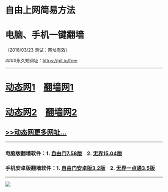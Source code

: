 # 自由上网简易方法
# 电脑、手机一键翻墙
（2016/03/23 测试：网址有效）

####永久短网址：https://git.io/free

***

# <a href="http://dtw1.dmky.org/323/1" target="_blank">动态网1</a>&nbsp;&nbsp;&nbsp;&nbsp;<a href="http://fq01.idigo.org" target="_blank">翻墙网1</a>

# <a href="http://dtw-1.0bit.org/323/1" target="_blank">动态网2</a>&nbsp;&nbsp;&nbsp;&nbsp;<a href="http://fq.awiki.org" target="_blank">翻墙网2</a>

## <a href="http://fq10.rm6.org/urldt0.php" target="_blank">>>动态网更多网址...</a>

***

### 电脑版翻墙软件：1. <a href="http://fq04.igster.org/fgget.php?fid=fg758p.zip" target="_blank">自由门7.58版</a>&nbsp;&nbsp;&nbsp;&nbsp;2. <a href="http://fq04.igster.org/fgget.php?fid=u1504.zip" target="_blank">无界15.04版</a>

### 手机安卓版翻墙软件：1. <a href="http://fq04.igster.org/fgget.php?fid=fgma32.apk" target="_blank">自由门安卓版3.2版</a>&nbsp;&nbsp;&nbsp;&nbsp;2. <a href="http://fq04.igster.org/fgget.php?fid=um3.5.apk" target="_blank">无界一点通3.5版</a>

***

<p><img src="http://fq05.dler.org/pic/yjfq-20160207.png"></p> 
